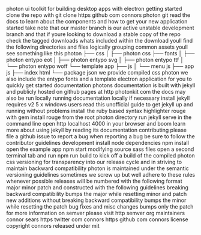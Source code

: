 photon ui toolkit for building desktop apps with electron getting started clone the repo with git clone https github com connors photon git read the docs to learn about the components and how to get your new application started take note that our master branch is our active unstable development branch and that if youre looking to download a stable copy of the repo check the tagged downloads whats included within the download youll find the following directories and files logically grouping common assets youll see something like this photon ├── css │ ├── photon css ├── fonts │ ├── photon entypo eot │ ├── photon entypo svg │ ├── photon entypo ttf │ └── photon entypo woff └── template app ├── js │ └── menu js ├── app js ├── index html └── package json we provide compiled css photon we also include the entypo fonts and a template electron application for you to quickly get started documentation photons documentation is built with jekyll and publicly hosted on github pages at http photonkit com the docs may also be run locally running documentation locally if necessary install jekyll requires v2 5 x windows users read this unofficial guide to get jekyll up and running without problems install the ruby based syntax highlighter rouge with gem install rouge from the root photon directory run jekyll serve in the command line open http localhost 4000 in your browser and boom learn more about using jekyll by reading its documentation contributing please file a github issue to report a bug when reporting a bug be sure to follow the contributor guidelines development install node dependencies npm install open the example app npm start modifying source sass files open a second terminal tab and run npm run build to kick off a build of the compiled photon css versioning for transparency into our release cycle and in striving to maintain backward compatibility photon is maintained under the semantic versioning guidelines sometimes we screw up but well adhere to these rules whenever possible releases will be numbered with the following format major minor patch and constructed with the following guidelines breaking backward compatibility bumps the major while resetting minor and patch new additions without breaking backward compatibility bumps the minor while resetting the patch bug fixes and misc changes bumps only the patch for more information on semver please visit http semver org maintainers connor sears https twitter com connors https github com connors license copyright connors released under mit